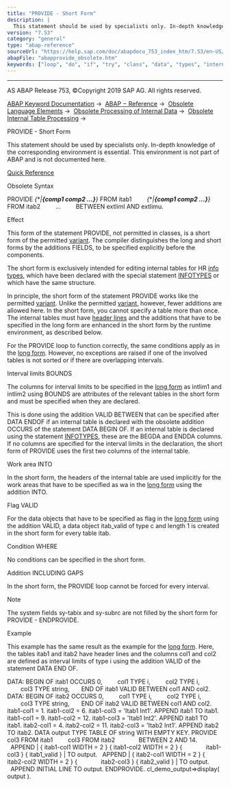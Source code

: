 ```yaml
---
title: "PROVIDE - Short Form"
description: |
  This statement should be used by specialists only. In-depth knowledge of the corresponding environment is essential. This environment is not part of ABAP and is not documented here. Quick Reference(https://help.sap.com/doc/abapdocu_753_index_htm/7.53/en-US/abapprovide_shortref.htm) Obsolete Syntax
version: "7.53"
category: "general"
type: "abap-reference"
sourceUrl: "https://help.sap.com/doc/abapdocu_753_index_htm/7.53/en-US/abapprovide_obsolete.htm"
abapFile: "abapprovide_obsolete.htm"
keywords: ["loop", "do", "if", "try", "class", "data", "types", "internal-table", "abapprovide", "obsolete"]
---
```


* * *

AS ABAP Release 753, ©Copyright 2019 SAP AG. All rights reserved.

[ABAP Keyword Documentation](https://help.sap.com/doc/abapdocu_753_index_htm/7.53/en-US/abenabap.htm) →  [ABAP − Reference](https://help.sap.com/doc/abapdocu_753_index_htm/7.53/en-US/abenabap_reference.htm) →  [Obsolete Language Elements](https://help.sap.com/doc/abapdocu_753_index_htm/7.53/en-US/abenabap_obsolete.htm) →  [Obsolete Processing of Internal Data](https://help.sap.com/doc/abapdocu_753_index_htm/7.53/en-US/abendata_internal_obsolete.htm) →  [Obsolete Internal Table Processing](https://help.sap.com/doc/abapdocu_753_index_htm/7.53/en-US/abenitab_obsolete.htm) → 

PROVIDE - Short Form

This statement should be used by specialists only.
In-depth knowledge of the corresponding environment is essential.
This environment is not part of ABAP and is not documented here.

[Quick Reference](https://help.sap.com/doc/abapdocu_753_index_htm/7.53/en-US/abapprovide_shortref.htm)

Obsolete Syntax

PROVIDE *{*\**|**{*comp1 comp2 ...*}**}* FROM itab1
        *{*\**|**{*comp1 comp2 ...*}**}* FROM itab2
        ...
        BETWEEN extliml AND extlimu.

Effect

This form of the statement PROVIDE, not permitted in classes, is a short form of the permitted [variant](https://help.sap.com/doc/abapdocu_753_index_htm/7.53/en-US/abapprovide.htm). The compiler distinguishes the long and short forms by the additions FIELDS, to be specified explicitly before the components.

The short form is exclusively intended for editing internal tables for HR [info types](https://help.sap.com/doc/abapdocu_753_index_htm/7.53/en-US/abeninfo_type_glosry.htm "Glossary Entry"), which have been declared with the special statement [INFOTYPES](https://help.sap.com/doc/abapdocu_753_index_htm/7.53/en-US/abapinfotypes.htm) or which have the same structure.

In principle, the short form of the statement PROVIDE works like the permitted [variant](https://help.sap.com/doc/abapdocu_753_index_htm/7.53/en-US/abapprovide.htm). Unlike the permitted [variant](https://help.sap.com/doc/abapdocu_753_index_htm/7.53/en-US/abapprovide.htm), however, fewer additions are allowed here. In the short form, you cannot specify a table more than once. The internal tables must have [header lines](https://help.sap.com/doc/abapdocu_753_index_htm/7.53/en-US/abenheader_line_glosry.htm "Glossary Entry") and the additions that have to be specified in the long form are enhanced in the short form by the runtime environment, as described below.

For the PROVIDE loop to function correctly, the same conditions apply as in the [long form](https://help.sap.com/doc/abapdocu_753_index_htm/7.53/en-US/abapprovide.htm). However, no exceptions are raised if one of the involved tables is not sorted or if there are overlapping intervals.

Interval limits BOUNDS

The columns for interval limits to be specified in the [long form](https://help.sap.com/doc/abapdocu_753_index_htm/7.53/en-US/abapprovide.htm) as intlim1 and intlim2 using BOUNDS are attributes of the relevant tables in the short form and must be specified when they are declared.

This is done using the addition VALID BETWEEN that can be specified after DATA ENDOF if an internal table is declared with the obsolete addition OCCURS of the statement DATA BEGIN OF. If an internal table is declared using the statement [INFOTYPES](https://help.sap.com/doc/abapdocu_753_index_htm/7.53/en-US/abapinfotypes.htm), these are the BEGDA and ENDDA columns. If no columns are specified for the interval limits in the declaration, the short form of PROVIDE uses the first two columns of the internal table.

Work area INTO

In the short form, the headers of the internal table are used implicitly for the work areas that have to be specified as wa in the [long form](https://help.sap.com/doc/abapdocu_753_index_htm/7.53/en-US/abapprovide.htm) using the addition INTO.

Flag VALID

For the data objects that have to be specified as flag in the [long form](https://help.sap.com/doc/abapdocu_753_index_htm/7.53/en-US/abapprovide.htm) using the addition VALID, a data object itab\_valid of type c and length 1 is created in the short form for every table itab.

Condition WHERE

No conditions can be specified in the short form.

Addition INCLUDING GAPS

In the short form, the PROVIDE loop cannot be forced for every interval.

Note

The system fields sy-tabix and sy-subrc are not filled by the short form for PROVIDE - ENDPROVIDE.

Example

This example has the same result as the example for the [long form](https://help.sap.com/doc/abapdocu_753_index_htm/7.53/en-US/abapprovide.htm). Here, the tables itab1 and itab2 have header lines and the columns col1 and col2 are defined as interval limits of type i using the addition VALID of the statement DATA END OF.

DATA: BEGIN OF itab1 OCCURS 0,
        col1 TYPE i,
        col2 TYPE i,
        col3 TYPE string,
      END OF itab1 VALID BETWEEN col1 AND col2.
DATA: BEGIN OF itab2 OCCURS 0,
        col1 TYPE i,
        col2 TYPE i,
        col3 TYPE string,
      END OF itab2 VALID BETWEEN col1 AND col2.
itab1-col1 = 1.
itab1-col2 = 6.
itab1-col3 = 'Itab1 Int1'.
APPEND itab1 TO itab1.
itab1-col1 = 9.
itab1-col2 = 12.
itab1-col3 = 'Itab1 Int2'.
APPEND itab1 TO itab1.
itab2-col1 = 4.
itab2-col2 = 11.
itab2-col3 = 'Itab2 Int1'.
APPEND itab2 TO itab2.
DATA output TYPE TABLE OF string WITH EMPTY KEY.
PROVIDE col3 FROM itab1
        col3 FROM itab2
             BETWEEN 2 AND 14.
  APPEND | { itab1-col1 WIDTH = 2 } { itab1-col2 WIDTH = 2 } {
             itab1-col3 } { itab1\_valid } | TO output.
  APPEND | { itab2-col1 WIDTH = 2 } { itab2-col2 WIDTH = 2 } {
             itab2-col3 } { itab2\_valid } | TO output.
  APPEND INITIAL LINE TO output.
ENDPROVIDE.
cl\_demo\_output=>display( output ).